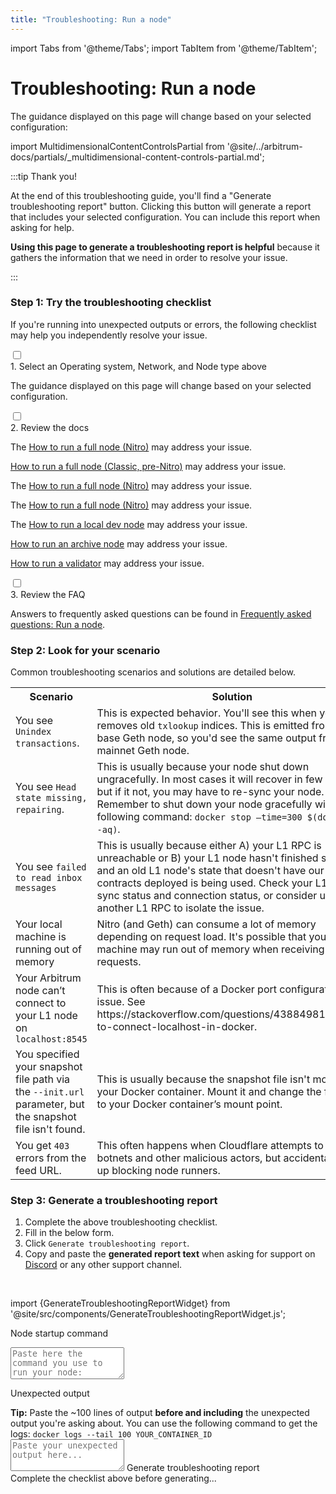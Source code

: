 ```yaml
---
title: "Troubleshooting: Run a node"
---
```


import Tabs from '@theme/Tabs';
import TabItem from '@theme/TabItem';

# Troubleshooting: Run a node

The guidance displayed on this page will change based on your selected configuration:

import MultidimensionalContentControlsPartial from '@site/../arbitrum-docs/partials/_multidimensional-content-controls-partial.md';

<MultidimensionalContentControlsPartial />

:::tip Thank you!

At the end of this troubleshooting guide, you'll find a "Generate troubleshooting report" button. Clicking this button will generate a report that includes your selected configuration. You can include this report when asking for help.

**Using this page to generate a troubleshooting report is helpful** because it gathers the information that we need in order to resolve your issue.

:::

### Step 1: Try the troubleshooting checklist

If you're running into unexpected outputs or errors, the following checklist may help you independently resolve your issue.

<div className='hide-tabs'>
    <div className='checklist'>
        <div className='task'>
            <div className='input-container'><input id="tc-1" type='checkbox'/><span className='done'></span></div>
            <div className='guidance-container'>
                <label htmlFor="tc-1">1. Select an Operating system, Network, and Node type above</label>
                <p>The guidance displayed on this page will change based on your selected configuration.</p>
            </div>
        </div>
        <div className='task'>
            <div className='input-container'><input id="tc-2" type='checkbox'/><span className='done'></span></div>
            <div className='guidance-container'>
                <label htmlFor="tc-2">2. Review the docs</label>
                 <Tabs className="tabgroup-with-label node-type-tabgroup" groupId="node-type" defaultValue="full-node" values={[ 
                        {label: 'Node type:', value: 'label'},
                        {label: 'Full node', value: 'full-node'},
                        {label: 'Archive node', value: 'archive-node'},
                        {label: 'Validator node', value: 'validator-node'}
                    ]}>
                    <TabItem className="unclickable-element" value="label"></TabItem>
                    <TabItem value="full-node">
                          <Tabs className="tabgroup-with-label network-tabgroup" groupId="network" defaultValue="arb-one-nitro" values={[
                                {label: 'Network:', value: 'label'},
                                {label: 'Arbitrum One (Nitro)', value: 'arb-one-nitro'},
                                {label: 'Arbitrum One (Classic)', value: 'arb-one-classic'},
                                {label: 'Arbitrum Nova', value: 'arb-nova'},
                                {label: 'Arbitrum Goerli', value: 'arb-goerli'},
                                {label: 'Localhost', value: 'localhost'},
                            ]}>
                            <TabItem className="unclickable-element" value="label"></TabItem>
                            <TabItem value="arb-one-nitro">
                                <p>The <a href='/node-running/how-tos/running-a-full-node'>How to run a full node (Nitro)</a> may address your issue.</p>
                            </TabItem>
                            <TabItem value="arb-one-classic">
                                <p><a href='/node-running/how-tos/running-a-classic-node'>How to run a full node (Classic, pre-Nitro)</a> may address your issue.</p>
                            </TabItem>
                            <TabItem value="arb-nova">
                                <p>The <a href='/node-running/how-tos/running-a-full-node'>How to run a full node (Nitro)</a> may address your issue.</p>
                            </TabItem>
                            <TabItem value="arb-goerli">
                                <p>The <a href='/node-running/how-tos/running-a-full-node'>How to run a full node (Nitro)</a> may address your issue.</p>
                            </TabItem>
                            <TabItem value="localhost">
                                <p>The <a href='/node-running/how-tos/local-dev-node'>How to run a local dev node</a> may address your issue.</p>
                            </TabItem>
                        </Tabs>                    
                    </TabItem>
                    <TabItem value="archive-node"><p><a href='/node-running/how-tos/running-an-archive-node'>How to run an archive node</a> may address your issue.</p></TabItem>
                    <TabItem value="validator-node"><p><a href='/node-running/how-tos/running-a-validator'>How to run a validator</a> may address your issue.</p></TabItem>
                </Tabs> 
            </div>
        </div>
        <div className='task'>
            <div className='input-container'><input id="tc-3" type='checkbox'/><span className='done'></span></div>
            <div className='guidance-container'>
                <label htmlFor="tc-3">3. Review the FAQ</label>
                <p>Answers to frequently asked questions can be found in <a href="/node-running/faq">Frequently asked questions: Run a node</a>.</p>
            </div>
        </div>
    </div>
</div>

### Step 2: Look for your scenario

Common troubleshooting scenarios and solutions are detailed below.

<table className='small-table'>
  <tbody>
      <tr>
          <th style={{minWidth: 180 + 'px'}}>Scenario</th> 
          <th>Solution</th>
      </tr>
      <tr>
        <td>You see <code>Unindex transactions</code>.</td>
        <td>This is expected behavior. You'll see this when your node removes old <code>txlookup</code> indices. This is emitted from the base Geth node, so you'd see the same output from a mainnet Geth node.</td>
      </tr>
      <tr>
        <td>You see <code>Head state missing, repairing</code>.</td>
        <td>This is usually because your node shut down ungracefully. In most cases it will recover in few minutes, but if it not, you may have to re-sync your node. Remember to shut down your node gracefully with the following command: <code>docker stop —time=300 $(docker ps -aq)</code>.</td>
      </tr>
      <tr>
        <td>You see <code>failed to read inbox messages</code></td>
        <td>This is usually because either A) your L1 RPC is unreachable or B) your L1 node hasn't finished syncing and an old L1 node's state that doesn't have our inbox contracts deployed is being used. Check your L1 RPC sync status and connection status, or consider using another L1 RPC to isolate the issue.</td>
      </tr>
      <tr>
        <td>Your local machine is running out of memory</td>
        <td>Nitro (and Geth) can consume a lot of memory depending on request load. It's possible that your machine may run out of memory when receiving tons of requests.</td>
      </tr>
       <tr>
        <td>Your Arbitrum node can’t connect to your L1 node on <code>localhost:8545</code></td>
        <td>This is often because of a Docker port configuration issue. See https://stackoverflow.com/questions/43884981/unable-to-connect-localhost-in-docker.</td>
      </tr>
      <tr>
        <td>You specified your snapshot file path via the <code>--init.url</code> parameter, but the snapshot file isn't found.</td>
        <td>This is usually because the snapshot file isn't mounted to your Docker container. Mount it and change the file path to your Docker container’s mount point.</td>
      </tr>
      <tr>
        <td>You get <code>403</code> errors from the feed URL.</td>
        <td>This often happens when Cloudflare attempts to block botnets and other malicious actors, but accidentally ends up blocking node runners.</td>
      </tr>
    </tbody>
</table>


<!-- 
#### Troubleshooting your feed relay

import FeedRelayTroubleshootingPartial from '@site/../arbitrum-docs/node-running/partials/_feed-relay-troubleshooting.md';

<FeedRelayTroubleshootingPartial />
-->


### Step 3: Generate a troubleshooting report

 1. Complete the above troubleshooting checklist.
 2. Fill in the below form.
 3. Click `Generate troubleshooting report`.
 4. Copy and paste the **generated report text** when asking for support on [Discord](https://discord.gg/ZpZuw7p) or any other support channel.

<br />

import {GenerateTroubleshootingReportWidget} from '@site/src/components/GenerateTroubleshootingReportWidget.js';

<GenerateTroubleshootingReportWidget />

<div className='troubleshooting-report-area'>
    <p>Node startup command</p>
    <textarea id="vn-cmd" rows="3" placeholder='Paste here the command you use to run your node: "docker run ..."'></textarea>
    <p>Unexpected output</p>
    <span><strong>Tip:</strong> Paste the ~100 lines of output <strong>before and including</strong> the unexpected output you're asking about. You can use the following command to get the logs: </span><code>docker logs --tail 100 YOUR_CONTAINER_ID</code>
    <textarea id="output" rows="3" placeholder='Paste your unexpected output here...'></textarea>
    <a id='generate-report' className='generate-report'>Generate troubleshooting report</a>
    <div id='generated-report' className='generated-report'>Complete the checklist above before generating...</div>
</div>

<!-- todo: gpt-n + langchain + pinecone -->